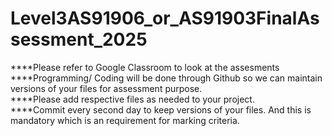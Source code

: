 # Level3AS91906_or_AS91903FinalAssessment_2025
****Please refer to Google Classroom to look at the assesments </br>
****Programming/ Coding will be done through Github so we can maintain versions of your files for assessment purpose. </br>
****Please add respective files as needed to your project.</br>
****Commit every second day to keep versions of your files. And this is mandatory which is an requirement for marking criteria.</br>
